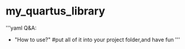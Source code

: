 # my_quartus_library


'''yaml
Q&A:
- "How to use?" #put all of it into your project folder,and have fun
'''
